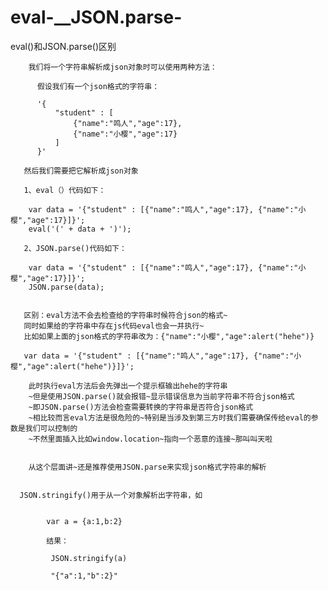 # eval-__JSON.parse-
eval()和JSON.parse()区别


        我们将一个字符串解析成json对象时可以使用两种方法：

          假设我们有一个json格式的字符串：

          '{
              "student" : [
                  {"name":"鸣人","age":17}, 
                  {"name":"小樱","age":17}
              ]
          }'
          
       然后我们需要把它解析成json对象

       1、eval（）代码如下：

        var data = '{"student" : [{"name":"鸣人","age":17}, {"name":"小樱","age":17}]}';
        eval('(' + data + ')');
        
       2、JSON.parse()代码如下：

        var data = '{"student" : [{"name":"鸣人","age":17}, {"name":"小樱","age":17}]}';
        JSON.parse(data);
        
        
       区别：eval方法不会去检查给的字符串时候符合json的格式~
       同时如果给的字符串中存在js代码eval也会一并执行~
       比如如果上面的json格式的字符串改为：{"name":"小樱","age":alert("hehe")}

       var data = '{"student" : [{"name":"鸣人","age":17}, {"name":"小樱","age":alert("hehe")}]}'; 
        
        此时执行eval方法后会先弹出一个提示框输出hehe的字符串
        ~但是使用JSON.parse()就会报错~显示错误信息为当前字符串不符合json格式
        ~即JSON.parse()方法会检查需要转换的字符串是否符合json格式
        ~相比较而言eval方法是很危险的~特别是当涉及到第三方时我们需要确保传给eval的参数是我们可以控制的
        ~不然里面插入比如window.location~指向一个恶意的连接~那叫叫天啦 
        
        
        从这个层面讲~还是推荐使用JSON.parse来实现json格式字符串的解析
        
        
      JSON.stringify()用于从一个对象解析出字符串，如


            var a = {a:1,b:2}

            结果：

             JSON.stringify(a)

             "{"a":1,"b":2}"
        
        
        
        
        
        
        
        
        
        
